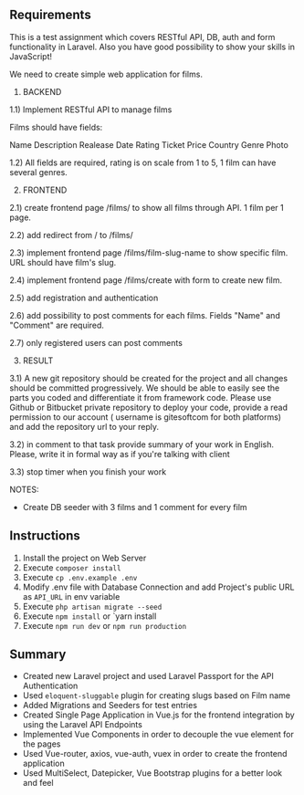 ## Requirements

This is a test assignment which covers RESTful API, DB, auth and form functionality in Laravel. Also you have good possibility to show your skills in JavaScript!

We need to create simple web application for films. 

1) BACKEND

1.1) Implement RESTful API to manage films

Films should have fields:

Name
Description
Realease Date
Rating
Ticket Price
Country
Genre
Photo

1.2) All fields are required, rating is on scale from 1 to 5, 1 film can have several genres.


2) FRONTEND 

2.1) create frontend page /films/ to show all films through API. 1 film per 1 page. 

2.2) add redirect from / to /films/

2.3) implement frontend page /films/film-slug-name to show specific film. URL should have film's slug.

2.4) implement frontend page /films/create with form to create new film. 

2.5) add registration and authentication

2.6) add possibility to post comments for each films. Fields "Name" and "Comment" are required. 

2.7) only registered users can post comments


3) RESULT

3.1) A new git repository should be created for the project and all changes should be committed progressively. We should be able to easily see the parts you coded and differentiate it from framework code. 
Please use Github or Bitbucket private repository to deploy your code, provide a read permission to our account ( username is gitesoftcom for both platforms) and add the repository url to your reply. 

3.2) in comment to that task provide summary of your work in English. Please, write it in formal way as if you're talking with client

3.3) stop timer when you finish your work


NOTES:

- Create DB seeder with 3 films and 1 comment for every film


## Instructions

1. Install the project on Web Server
2. Execute `composer install`
3. Execute `cp .env.example .env`
4. Modify .env file with Database Connection and add Project's public URL as `API_URL` in env variable
5. Execute `php artisan migrate --seed`
6. Execute `npm install` or `yarn install
7. Execute `npm run dev` or `npm run production`

## Summary

- Created new Laravel project and used Laravel Passport for the API Authentication
- Used `eloquent-sluggable` plugin for creating slugs based on Film name
- Added Migrations and Seeders for test entries
- Created Single Page Application in Vue.js for the frontend integration by using the Laravel API Endpoints
- Implemented Vue Components in order to decouple the vue element for the pages 
- Used Vue-router, axios, vue-auth, vuex in order to create the frontend application 
- Used MultiSelect, Datepicker, Vue Bootstrap plugins for a better look and feel
